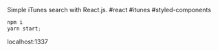 Simple iTunes search with React.js.
#react #itunes #styled-components

```js
npm i
yarn start;
```
localhost:1337
